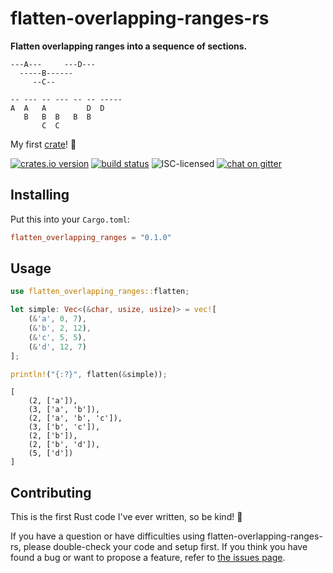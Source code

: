 # flatten-overlapping-ranges-rs

**Flatten overlapping ranges into a sequence of sections.**

```
---A---     ---D---
  -----B------
     --C--
```

```
-- --- -- --- -- -- -----
A  A   A         D  D
   B   B  B   B  B
       C  C
```

My first [crate](https://crates.io)! 🙌

[![crates.io version](https://img.shields.io/crates/v/flatten_overlapping_ranges.svg)](https://crates.io/crates/flatten_overlapping_ranges)
[![build status](https://api.travis-ci.org/derhuerst/flatten-overlapping-ranges-rs.svg?branch=master)](https://travis-ci.org/derhuerst/flatten-overlapping-ranges-rs)
![ISC-licensed](https://img.shields.io/github/license/derhuerst/flatten-overlapping-ranges-rs.svg)
[![chat on gitter](https://badges.gitter.im/derhuerst.svg)](https://gitter.im/derhuerst)


## Installing

Put this into your `Cargo.toml`:

```toml
flatten_overlapping_ranges = "0.1.0"
```


## Usage

```rust
use flatten_overlapping_ranges::flatten;

let simple: Vec<(&char, usize, usize)> = vec![
    (&'a', 0, 7),
    (&'b', 2, 12),
    (&'c', 5, 5),
    (&'d', 12, 7)
];

println!("{:?}", flatten(&simple));
```

```
[
	(2, ['a']),
	(3, ['a', 'b']),
	(2, ['a', 'b', 'c']),
	(3, ['b', 'c']),
	(2, ['b']),
	(2, ['b', 'd']),
	(5, ['d'])
]
```


## Contributing

This is the first Rust code I've ever written, so be kind! 🙈

If you have a question or have difficulties using flatten-overlapping-ranges-rs, please double-check your code and setup first. If you think you have found a bug or want to propose a feature, refer to [the issues page](https://github.com/derhuerst/flatten-overlapping-ranges-rs/issues).
